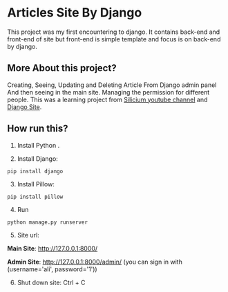# Articles Site By Django

This project was my first encountering to django. It contains back-end and front-end of site but front-end is simple template and focus is on back-end by django.

## More About this project?
Creating, Seeing, Updating and Deleting Article From Django admin panel And then seeing in the main site.
Managing the permission for different people.
This was a learning project from 
[Silicium youtube channel](https://www.youtube.com/watch?v=XVNnOa41jT0&list=PLAt10Vana3YeAwS_LyLCeu7chml8eP8bh) and 
[Django Site](https://www.djangoproject.com/).


## How run this?

1. Install Python [](https://www.python.org/).

2. Install Django:

```bashscript
pip install django
```

3. Install Pillow:

```bashscript
pip install pillow
```
4. Run

```bashscript
python manage.py runserver
```

5. Site url:


**Main Site**: http://127.0.0.1:8000/

**Admin Site**: http://127.0.0.1:8000/admin/ (you can sign in with (username='ali', password='1'))


6. Shut down site: Ctrl + C
